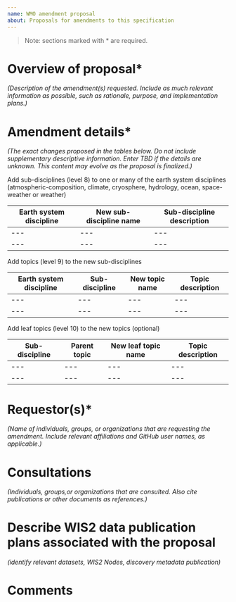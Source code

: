 ```yaml
---
name: WMO amendment proposal
about: Proposals for amendments to this specification
---
```


> Note: sections marked with * are required.

# Overview of proposal*
_(Description of the amendment(s) requested. Include as much relevant information as possible, such as rationale, purpose, and implementation plans.)_

# Amendment details*
_(The exact changes proposed in the tables below. Do not include supplementary descriptive information. Enter TBD if the details are unknown. This content may evolve as the proposal is finalized.)_

Add sub-disciplines (level 8) to one or many of the earth system disciplines (atmospheric-composition, climate, cryosphere, hydrology, ocean, space-weather or weather)

|Earth system discipline |New sub-discipline name |Sub-discipline description |
|---                     |---                     |---                        |
|---                     |---                     |---                        |
|---                     |---                     |---                        |


Add topics (level 9) to the new sub-disciplines

|Earth system discipline |Sub-discipline |New topic name |Topic description |
|---                     |---            |---            |---               |
|---                     |---            |---            |---               |
|---                     |---            |---            |---               |

Add leaf topics (level 10) to the new topics (optional)

|Sub-discipline |Parent topic  |New leaf topic name |Topic description |
|---            |---           |---                 |---               |
|---            |---           |---                 |---               |
|---            |---           |---                 |---               |


# Requestor(s)*
_(Name of individuals, groups, or organizations that are requesting the amendment. Include relevant affiliations and GitHub user names, as applicable.)_

# Consultations
_(Individuals, groups,or organizations that are consulted. Also cite publications or other documents as references.)_

# Describe WIS2 data publication plans associated with the proposal
_(identify relevant datasets, WIS2 Nodes, discovery metadata publication)_

# Comments
